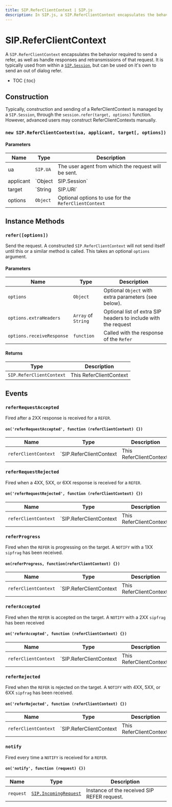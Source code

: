 ```yaml
---
title: SIP.ReferClientContext | SIP.js
description: In SIP.js, a SIP.ReferClientContext encapsulates the behavior required to send a refer, as well as handle responses and retransmissions of that refer.
---
```

# SIP.ReferClientContext

A `SIP.ReferClientContext` encapsulates the behavior required to send a refer, as well as handle responses and retransmissions of that request. It is typically used from within a [`SIP.Session`](../../session/), but can be used on it's own to send an out of dialog refer.

* TOC
{:toc}

## Construction

Typically, construction and sending of a ReferClientContext is managed by a `SIP.Session`, through the `session.refer(target, options)` function. However, advanced users may construct ReferClientContexts manually.

### `new SIP.ReferClientContext(ua, applicant, target[, options])`

#### Parameters

Name | Type | Description
-----|------|-------------
ua | `SIP.UA` | The user agent from which the request will be sent.
applicant | `Object|SIP.Session` | The applicant that is sending the refer. For in dialog refers, this is a session.
target | `String|SIP.URI` | The destination URI for the request to send to.
options| `Object` | Optional options to use for the `ReferClientContext`

## Instance Methods

### `refer([options])`

Send the request. A constructed `SIP.ReferClientContext` will not send itself until this or a similar method is called. This takes an optional `options` argument.

#### Parameters

Name | Type | Description
-----|------|-------------
`options`|`Object`|Optional `Object` with extra parameters (see below).
`options.extraHeaders`|`Array` of `String`|Optional list of extra SIP headers to include with the request
`options.receiveResponse`|`function`| Called with the response of the `Refer`

#### Returns

Type | Description
-|-
`SIP.ReferClientContext`| This ReferClientContext

<!--
### `receiveNotify(request)`

Used to process a received notify for a Refer.

#### Parameters

Name | Type | Description
-----|------|--------------
`request`|[`SIP.IncomingRequest`](../sipMessage/)|Instance of the received SIP REFER request.
-->

## Events

### `referRequestAccepted`

Fired after a 2XX response is received for a `REFER`.

#### `on('referRequestAccepted', function (referClientContext) {})`

Name | Type | Description
-----|------|------------
`referClientContext`|`SIP.ReferClientContext|This ReferClientContext`

### `referRequestRejected`

Fired when a 4XX, 5XX, or 6XX response is received for a `REFER`.

#### `on('referRequestRejected', function (referClientContext) {})`

Name | Type | Description
-----|------|------------
`referClientContext`|`SIP.ReferClientContext|This ReferClientContext`

### `referProgress`

Fired when the `REFER` is progressing on the target. A `NOTIFY` with a 1XX `sipfrag` has been received.

#### `on(referProgress, function(referClientContext) {})`

Name | Type | Description
-----|------|------------
`referClientContext`|`SIP.ReferClientContext|This ReferClientContext`

### `referAccepted`

Fired when the `REFER` is accepted on the target. A `NOTIFY` with a 2XX `sipfrag` has been received

#### `on('referAccepted', function (referClientContext) {})`

Name | Type | Description
-----|------|------------
`referClientContext`|`SIP.ReferClientContext|This ReferClientContext`

### `referRejected`

Fired when the `REFER` is rejected on the target. A `NOTIFY` with 4XX, 5XX, or 6XX `sipfrag` has been received.

#### `on('referRejected', function (referClientContext) {})`

Name | Type | Description
-----|------|------------
`referClientContext`|`SIP.ReferClientContext|This ReferClientContext`

### `notify`

Fired every time a `NOTIFY` is received for a `REFER`.

#### `on('notify', function (request) {})`

Name | Type | Description
-----|------|--------------
`request`|[`SIP.IncomingRequest`](../sipMessage/)|Instance of the received SIP REFER request.

